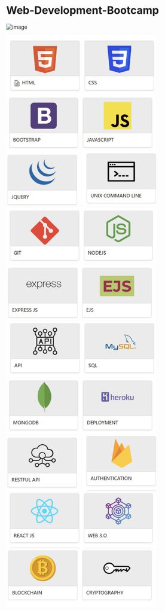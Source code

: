 # Web-Development-Bootcamp
![image](https://user-images.githubusercontent.com/120945994/216835871-0b19822c-a5f2-41bd-bc55-6fc0cb7f35fd.png)

[<img src="https://github.com/NishitaErvantikar9/Web-Development-Bootcamp/blob/main/Images-web/1.jpg" height="150px" width="200px">](https://github.com/NishitaErvantikar9/Web-Development-Bootcamp/tree/main/HTML)[<img src="https://github.com/NishitaErvantikar9/Web-Development-Bootcamp/blob/main/Images-web/2.jpg" height="150px" width="200px">](https://github.com/NishitaErvantikar9/Web-Development-Bootcamp/tree/main/HTML)[<img src="https://github.com/NishitaErvantikar9/Web-Development-Bootcamp/blob/main/Images-web/3.jpg" height="150px" width="200px">](https://github.com/NishitaErvantikar9/Web-Development-Bootcamp/tree/main/HTML)[<img src="https://github.com/NishitaErvantikar9/Web-Development-Bootcamp/blob/main/Images-web/4.jpg" height="150px" width="200px">](https://github.com/NishitaErvantikar9/Web-Development-Bootcamp/tree/main/HTML)[<img src="https://github.com/NishitaErvantikar9/Web-Development-Bootcamp/blob/main/Images-web/5.jpg" height="150px" width="200px">](https://github.com/NishitaErvantikar9/Web-Development-Bootcamp/tree/main/HTML)
[<img src="https://github.com/NishitaErvantikar9/Web-Development-Bootcamp/blob/main/Images-web/6.jpg" height="150px" width="200px">](https://github.com/NishitaErvantikar9/Web-Development-Bootcamp/tree/main/HTML)[<img src="https://github.com/NishitaErvantikar9/Web-Development-Bootcamp/blob/main/Images-web/7.jpg" height="150px" width="200px">](https://github.com/NishitaErvantikar9/Web-Development-Bootcamp/tree/main/HTML)[<img src="https://github.com/NishitaErvantikar9/Web-Development-Bootcamp/blob/main/Images-web/8.jpg" height="150px" width="200px">](https://github.com/NishitaErvantikar9/Web-Development-Bootcamp/tree/main/HTML)[<img src="https://github.com/NishitaErvantikar9/Web-Development-Bootcamp/blob/main/Images-web/9.jpg" height="150px" width="200px">](https://github.com/NishitaErvantikar9/Web-Development-Bootcamp/tree/main/HTML)[<img src="https://github.com/NishitaErvantikar9/Web-Development-Bootcamp/blob/main/Images-web/10.jpg" height="150px" width="200px">](https://github.com/NishitaErvantikar9/Web-Development-Bootcamp/tree/main/HTML)
[<img src="https://github.com/NishitaErvantikar9/Web-Development-Bootcamp/blob/main/Images-web/11.jpg" height="150px" width="200px">](https://github.com/NishitaErvantikar9/Web-Development-Bootcamp/tree/main/HTML)[<img src="https://github.com/NishitaErvantikar9/Web-Development-Bootcamp/blob/main/Images-web/12.jpg" height="150px" width="200px">](https://github.com/NishitaErvantikar9/Web-Development-Bootcamp/tree/main/HTML)[<img src="https://github.com/NishitaErvantikar9/Web-Development-Bootcamp/blob/main/Images-web/13.jpg" height="150px" width="200px">](https://github.com/NishitaErvantikar9/Web-Development-Bootcamp/tree/main/HTML)[<img src="https://github.com/NishitaErvantikar9/Web-Development-Bootcamp/blob/main/Images-web/14.jpg" height="150px" width="200px">](https://github.com/NishitaErvantikar9/Web-Development-Bootcamp/tree/main/HTML)[<img src="https://github.com/NishitaErvantikar9/Web-Development-Bootcamp/blob/main/Images-web/15.jpg" height="150px" width="200px">](https://github.com/NishitaErvantikar9/Web-Development-Bootcamp/tree/main/HTML)
[<img src="https://github.com/NishitaErvantikar9/Web-Development-Bootcamp/blob/main/Images-web/16.jpg" height="150px" width="200px">](https://github.com/NishitaErvantikar9/Web-Development-Bootcamp/tree/main/HTML)[<img src="https://github.com/NishitaErvantikar9/Web-Development-Bootcamp/blob/main/Images-web/17.jpg" height="150px" width="200px">](https://github.com/NishitaErvantikar9/Web-Development-Bootcamp/tree/main/HTML)[<img src="https://github.com/NishitaErvantikar9/Web-Development-Bootcamp/blob/main/Images-web/18.jpg" height="150px" width="200px">](https://github.com/NishitaErvantikar9/Web-Development-Bootcamp/tree/main/HTML)[<img src="https://github.com/NishitaErvantikar9/Web-Development-Bootcamp/blob/main/Images-web/19.jpg" height="150px" width="200px">](https://github.com/NishitaErvantikar9/Web-Development-Bootcamp/tree/main/HTML)[<img src="https://github.com/NishitaErvantikar9/Web-Development-Bootcamp/blob/main/Images-web/20.jpg" height="150px" width="200px">](https://github.com/NishitaErvantikar9/Web-Development-Bootcamp/tree/main/HTML)

